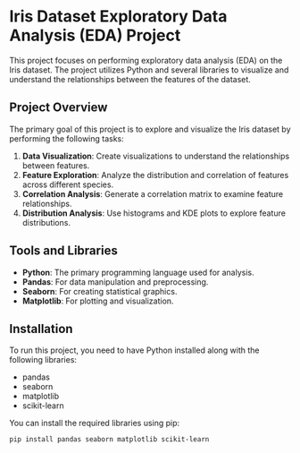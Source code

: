# Iris Dataset Exploratory Data Analysis (EDA) Project

This project focuses on performing exploratory data analysis (EDA) on the Iris dataset. The project utilizes Python and several libraries to visualize and understand the relationships between the features of the dataset.

## Project Overview

The primary goal of this project is to explore and visualize the Iris dataset by performing the following tasks:

1. **Data Visualization**: Create visualizations to understand the relationships between features.
2. **Feature Exploration**: Analyze the distribution and correlation of features across different species.
3. **Correlation Analysis**: Generate a correlation matrix to examine feature relationships.
4. **Distribution Analysis**: Use histograms and KDE plots to explore feature distributions.

## Tools and Libraries

- **Python**: The primary programming language used for analysis.
- **Pandas**: For data manipulation and preprocessing.
- **Seaborn**: For creating statistical graphics.
- **Matplotlib**: For plotting and visualization.

## Installation

To run this project, you need to have Python installed along with the following libraries:

- pandas
- seaborn
- matplotlib
- scikit-learn

You can install the required libraries using pip:

```bash
pip install pandas seaborn matplotlib scikit-learn
